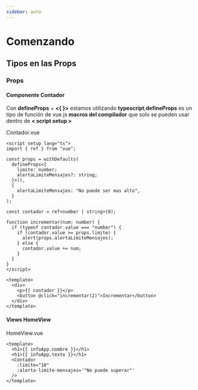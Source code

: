```yaml
---
sidebar: auto
---
```


# Comenzando

## Tipos en las Props

### Props

#### Componente Contador

Con **defineProps** + **<{ }>** estamos utilizando **typescript**,**defineProps** es un tipo de función de vue.js **macros del compilador** que solo se pueden usar dentro de **< script setup >**

Contador.vue

```vue
<script setup lang="ts">
import { ref } from "vue";

const props = withDefaults(
  defineProps<{
    limite: number;
    alertaLimiteMensajes?: string;
  }>(),
  {
    alertaLimiteMensajes: "No puede ser mas alto",
  }
);

const contador = ref<number | string>(0);

function incrementar(num: number) {
  if (typeof contador.value === "number") {
    if (contador.value >= props.limite) {
      alert(props.alertaLimiteMensajes);
    } else {
      contador.value += num;
    }
  }
}
</script>

<template>
  <div>
    <p>{{ contador }}</p>
    <button @click="incrementar(2)">Incrementar</button>
  </div>
</template>
```
#### Views HomeView

HomeView.vue

```vue
<template>
  <h1>{{ infoApp.nombre }}</h1>
  <h1>{{ infoApp.texto }}</h1>
  <Contador
    :limite="10"
    :alerta-limite-mensajes='"No puede superar"'
  />
</template>
```